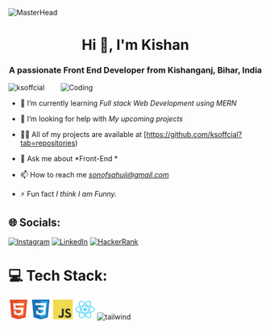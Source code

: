 ![MasterHead](https://media.tenor.com/qJ5evVs-_uUAAAAC/coding.gif)
<h1 align="center">Hi 👋, I'm Kishan</h1>
<h3 align="center">A passionate Front End Developer from Kishanganj, Bihar, India</h3>
<img align="right" alt="Coding" width="400" src="https://cdn.dribbble.com/users/1162077/screenshots/3848914/programmer.gif">

<p align="left"> <img src="https://komarev.com/ghpvc/?username=ksoffcial&label=Profile%20views&color=0e75b6&style=flat" alt="ksoffcial" /> </p>


- 🌱 I’m currently learning *Full stack Web Development using MERN*


- 🤝 I’m looking for help with *My upcoming projects*

- 👨‍💻 All of my projects are available at [https://github.com/ksoffcial?tab=repositories)

- 💬 Ask me about *Front-End *

- 📫 How to reach me *sonofsahuji@gmail.com*

- ⚡ Fun fact *I think I am Funny.*

## 🌐 Socials:
[![Instagram](https://img.shields.io/badge/Instagram-%23E4405F.svg?logo=Instagram&logoColor=white)](https://www.instagram.com/ks_offical_01/)
[![LinkedIn](https://img.shields.io/badge/LinkedIn-%230077B5.svg?logo=linkedin&logoColor=white)](https://www.linkedin.com/in/kishan-dev-sah-494532292/)
[![HackerRank](https://img.shields.io/badge/HackerRank-%23E4409F.svg?logo=HackerRank&logoColor=white)](https://www.hackerrank.com/)


# 💻 Tech Stack:
 <p align="left" dir="auto"> 
 <img src="https://raw.githubusercontent.com/devicons/devicon/master/icons/html5/html5-original.svg" alt="html5" width="40" height="40" style="max-width: 100%; height: auto; max-height: 40px;">

 <img src="https://raw.githubusercontent.com/devicons/devicon/master/icons/css3/css3-original.svg" alt="css3" width="40" height="40" style="max-width: 100%; height: auto; max-height: 40px;">


<img src="https://raw.githubusercontent.com/devicons/devicon/master/icons/javascript/javascript-original.svg" alt="javascript" width="40" height="40" style="max-width: 100%; height: auto; max-height: 40px;">

<img src="https://raw.githubusercontent.com/devicons/devicon/master/icons/react/react-original.svg" alt="react" width="40" height="40" style="max-width: 100%; height: auto; max-height: 40px;">

<img src="https://tailwindcss.com/_next/static/media/tailwindcss-mark.d52e9897.svg" alt="tailwind" width="40" height="40" style="max-width: 100%; height: auto; max-height: 40px;">

<p/>
